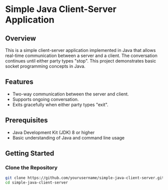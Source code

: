 # Simple Java Client-Server Application

## Overview

This is a simple client-server application implemented in Java that allows real-time communication between a server and a client. The conversation continues until either party types "stop". This project demonstrates basic socket programming concepts in Java.

## Features

- Two-way communication between the server and client.
- Supports ongoing conversation.
- Exits gracefully when either party types "exit".

## Prerequisites

- Java Development Kit (JDK) 8 or higher
- Basic understanding of Java and command line usage

## Getting Started

### Clone the Repository

```bash
git clone https://github.com/yourusername/simple-java-client-server.git
cd simple-java-client-server
